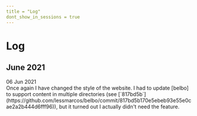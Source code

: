 ```yaml
---
title = "Log"
dont_show_in_sessions = true
---
```


# Log

## June 2021


<div class="post-date">06 Jun 2021</div>
Once again I have changed the style of the website. I had to update [belbo] to support content
in multiple directories (see [`817bd5b`](https://github.com/lessmarcos/belbo/commit/817bd5b170e5ebeb93e55e0cae2a2b444d6fff96)),
but it turned out I actually didn't need the feature.



[belbo]: https://github.com/lessmarcos/belbo
